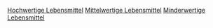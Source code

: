 [Hochwertige Lebensmittel](Hochwertige%20Lebensmittel.md)
[Mittelwertige Lebensmittel](Mittelwertige%20Lebensmittel.md)
[Minderwertige Lebensmittel](Minderwertige%20Lebensmittel.md)
